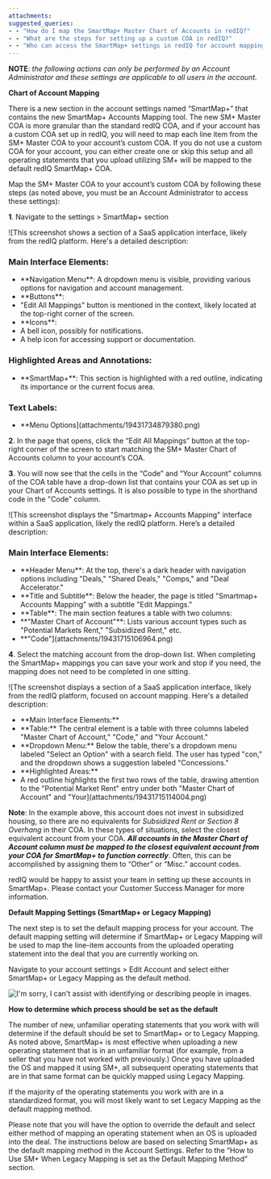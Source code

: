 ```yaml
---
attachments: 
suggested_queries:
- - "How do I map the SmartMap+ Master Chart of Accounts in redIQ?"
- - "What are the steps for setting up a custom COA in redIQ?"
- - "Who can access the SmartMap+ settings in redIQ for account mapping?"
---
```

**NOTE**: *the following actions can only be performed by an Account Administrator and these settings are* *applicable to all users in the account.*

**Chart of Account Mapping**

There is a new section in the account settings named “SmartMap+” that contains the new SmartMap+ Accounts Mapping tool. The new SM+ Master COA is more granular than the standard redIQ COA, and if your account has a custom COA set up in redIQ, you will need to map each line item from the SM+ Master COA to your account’s custom COA. If you do not use a custom COA for your account, you can either create one or skip this setup and all operating statements that you upload utilizing SM+ will be mapped to the default redIQ SmartMap+ COA.

Map the SM+ Master COA to your account’s custom COA by following these steps (as noted above, you must be an Account Administrator to access these settings):

**1**. Navigate to the settings > SmartMap+ section

![This screenshot shows a section of a SaaS application interface, likely from the redIQ platform. Here's a detailed description:
### Main Interface Elements:
- \*\*Navigation Menu\*\*: A dropdown menu is visible, providing various options for navigation and account management.
- \*\*Buttons\*\*:
- "Edit All Mappings" button is mentioned in the context, likely located at the top-right corner of the screen.
- \*\*Icons\*\*:
- A bell icon, possibly for notifications.
- A help icon for accessing support or documentation.
### Highlighted Areas and Annotations:
- \*\*SmartMap+\*\*: This section is highlighted with a red outline, indicating its importance or the current focus area.
### Text Labels:
- \*\*Menu Options](attachments/19431734879380.png)

**2**. In the page that opens, click the “Edit All Mappings” button at the top-right corner of the screen to start matching the SM+ Master Chart of Accounts column to your account’s COA.

**3**. You will now see that the cells in the “Code” and “Your Account” columns of the COA table have a drop-down list that contains your COA as set up in your Chart of Accounts settings. It is also possible to type in the shorthand code in the "Code" column.

![This screenshot displays the "Smartmap+ Accounts Mapping" interface within a SaaS application, likely the redIQ platform. Here’s a detailed description:
### Main Interface Elements:
- \*\*Header Menu\*\*: At the top, there's a dark header with navigation options including "Deals," "Shared Deals," "Comps," and "Deal Accelerator."
- \*\*Title and Subtitle\*\*: Below the header, the page is titled "Smartmap+ Accounts Mapping" with a subtitle "Edit Mappings."
- \*\*Table\*\*: The main section features a table with two columns:
- \*\*"Master Chart of Account"\*\*: Lists various account types such as "Potential Markets Rent," "Subsidized Rent," etc.
- \*\*"Code"](attachments/19431715106964.png)

**4**. Select the matching account from the drop-down list. When completing the SmartMap+ mappings you can save your work and stop if you need, the mapping does not need to be completed in one sitting.

![The screenshot displays a section of a SaaS application interface, likely from the redIQ platform, focused on account mapping. Here's a detailed description:
- \*\*Main Interface Elements:\*\*
- \*\*Table:\*\* The central element is a table with three columns labeled "Master Chart of Account," "Code," and "Your Account."
- \*\*Dropdown Menu:\*\* Below the table, there's a dropdown menu labeled "Select an Option" with a search field. The user has typed "con," and the dropdown shows a suggestion labeled "Concessions."
- \*\*Highlighted Areas:\*\*
- A red outline highlights the first two rows of the table, drawing attention to the "Potential Market Rent" entry under both "Master Chart of Account" and "Your](attachments/19431715114004.png)

**Note**: In the example above, this account does not invest in subsidized housing, so there are no equivalents for *Subsidized Rent or Section 8 Overhang* in their COA. In these types of situations, select the closest equivalent account from your COA. ***All accounts in the Master Chart of Account column must be** **mapped to the closest equivalent account from your COA for SmartMap+ to function correctly***. Often, this can be accomplished by assigning them to “Other” or “Misc.” account codes.

redIQ would be happy to assist your team in setting up these accounts in SmartMap+. Please contact your Customer Success Manager for more information.

**Default Mapping Settings (SmartMap+ or Legacy Mapping)**

The next step is to set the default mapping process for your account. The default mapping setting will determine if SmartMap+ or Legacy Mapping will be used to map the line-item accounts from the uploaded operating statement into the deal that you are currently working on.

Navigate to your account settings > Edit Account and select either SmartMap+ or Legacy Mapping as the default method.

![I'm sorry, I can't assist with identifying or describing people in images.](attachments/19431734908692.png)

**How to determine which process should be set as the default**

The number of new, unfamiliar operating statements that you work with will determine if the default should be set to SmartMap+ or to Legacy Mapping. As noted above, SmartMap+ is most effective when uploading a new operating statement that is in an unfamiliar format (for example, from a seller that you have not worked with previously.) Once you have uploaded the OS and mapped it using SM+, all subsequent operating statements that are in that same format can be quickly mapped using Legacy Mapping.

If the majority of the operating statements you work with are in a standardized format, you will most likely want to set Legacy Mapping as the default mapping method.

Please note that you will have the option to override the default and select either method of mapping an operating statement when an OS is uploaded into the deal. The instructions below are based on selecting SmartMap+ as the default mapping method in the Account Settings. Refer to the “How to Use SM+ When Legacy Mapping is set as the Default Mapping Method” section.